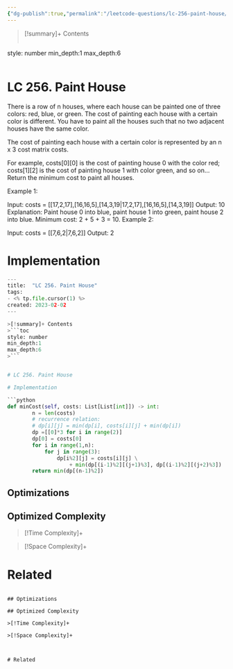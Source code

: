 ```yaml
---
{"dg-publish":true,"permalink":"/leetcode-questions/lc-256-paint-house/","title":"LC 256. Paint House","tags":["lc-medium","dp"]}
---
```



>[!summary]+ Contents
>```toc
style: number
min_depth:1
max_depth:6 
>```


# LC 256. Paint House
There is a row of n houses, where each house can be painted one of three colors: red, blue, or green. The cost of painting each house with a certain color is different. You have to paint all the houses such that no two adjacent houses have the same color.

The cost of painting each house with a certain color is represented by an n x 3 cost matrix costs.

For example, costs[0][0] is the cost of painting house 0 with the color red; costs[1][2] is the cost of painting house 1 with color green, and so on...
Return the minimum cost to paint all houses.

 

Example 1:

Input: costs = [[17,2,17],[16,16,5],[14,3,19\|17,2,17],[16,16,5],[14,3,19]]
Output: 10
Explanation: Paint house 0 into blue, paint house 1 into green, paint house 2 into blue.
Minimum cost: 2 + 5 + 3 = 10.
Example 2:

Input: costs = [[7,6,2\|7,6,2]]
Output: 2
# Implementation

```python
---
title:  "LC 256. Paint House"
tags:
- <% tp.file.cursor(1) %>
created: 2023-02-02
---

>[!summary]+ Contents
>```toc
style: number
min_depth:1
max_depth:6 
>```


# LC 256. Paint House

# Implementation

```python
def minCost(self, costs: List[List[int]]) -> int:
        n = len(costs)
        # recurrence relation: 
        # dp[i][j] = min(dp[i], costs[i][j] + min(dp[i])
        dp =[[0]*3 for i in range(2)]
        dp[0] = costs[0]
        for i in range(1,n):
            for j in range(3):
                dp[i%2][j] = costs[i][j] \
                    + min(dp[(i-1)%2][(j+1)%3], dp[(i-1)%2][(j+2)%3])
        return min(dp[(n-1)%2])
```

## Optimizations

## Optimized Complexity

>[!Time Complexity]+

>[!Space Complexity]+



# Related

```

## Optimizations

## Optimized Complexity

>[!Time Complexity]+

>[!Space Complexity]+



# Related
